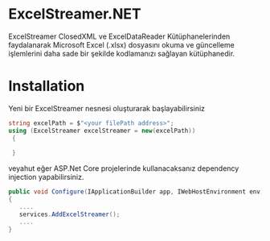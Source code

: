 # ExcelStreamer.NET
ExcelStreamer ClosedXML ve ExcelDataReader Kütüphanelerinden faydalanarak Microsoft Excel (.xlsx) dosyasını okuma ve güncelleme işlemlerini daha sade bir şekilde kodlamanızı sağlayan kütüphanedir.

# Installation
Yeni bir ExcelStreamer nesnesi oluşturarak başlayabilirsiniz

```csharp
string excelPath = $"<your filePath address>";
using (ExcelStreamer excelStreamer = new(excelPath))
 {
    
 }
```

veyahut eğer ASP.Net Core projelerinde kullanacaksanız dependency injection yapabilirsiniz.

```csharp
public void Configure(IApplicationBuilder app, IWebHostEnvironment env)
{
   ....
   services.AddExcelStreamer();
   ....
}
```
